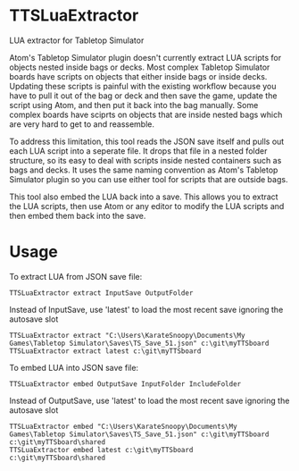 # TTSLuaExtractor

LUA extractor for Tabletop Simulator

Atom's Tabletop Simulator plugin doesn't currently extract LUA scripts for objects nested inside bags or decks.  Most complex Tabletop Simulator boards have scripts on objects that either inside bags or inside decks.  Updating these scripts is painful with the existing workflow because you have to pull it out of the bag or deck and then save the game, update the script using Atom, and then put it back into the bag manually.  Some complex boards have sciprts on objects that are inside nested bags which are very hard to get to and reassemble. 

To address this limitation, this tool reads the JSON save itself and pulls out each LUA script into a seperate file.  It drops that file in a nested folder structure, so its easy to deal with scripts inside nested containers such as bags and decks.  It uses the same naming convention as Atom's Tabletop Simulator plugin so you can use either tool for scripts that are outside bags.

This tool also embed the LUA back into a save.  This allows you to extract the LUA scripts, then use Atom or any editor to modify the LUA scripts and then embed them back into the save.

# Usage

To extract LUA from JSON save file:
```
TTSLuaExtractor extract InputSave OutputFolder
```
Instead of InputSave, use 'latest' to load the most recent save ignoring the autosave slot
```
TTSLuaExtractor extract "C:\Users\KarateSnoopy\Documents\My Games\Tabletop Simulator\Saves\TS_Save_51.json" c:\git\myTTSboard
TTSLuaExtractor extract latest c:\git\myTTSboard
```


To embed LUA into JSON save file:
```
TTSLuaExtractor embed OutputSave InputFolder IncludeFolder
```
Instead of OutputSave, use 'latest' to load the most recent save ignoring the autosave slot
```
TTSLuaExtractor embed "C:\Users\KarateSnoopy\Documents\My Games\Tabletop Simulator\Saves\TS_Save_51.json" c:\git\myTTSboard c:\git\myTTSboard\shared
TTSLuaExtractor embed latest c:\git\myTTSboard c:\git\myTTSboard\shared
```
